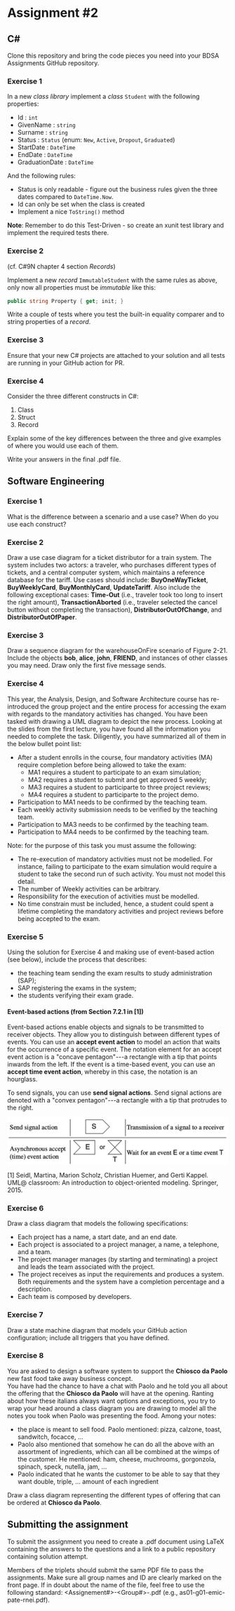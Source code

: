 # Assignment #2

## C&#35;

Clone this repository and bring the code pieces you need into your BDSA Assignments GitHub repository.

### Exercise 1

In a new *class library* implement a *class* `Student` with the following properties:

- Id : `int`
- GivenName : `string`
- Surname : `string`
- Status : `Status` (enum: `New`, `Active`, `Dropout`, `Graduated`)
- StartDate : `DateTime`
- EndDate : `DateTime`
- GraduationDate : `DateTime`

And the following rules:

- Status is only readable - figure out the business rules given the three dates compared to `DateTime.Now`.
- Id can only be set when the class is created
- Implement a nice `ToString()` method

**Note**: Remember to do this Test-Driven - so create an xunit test library and implement the required tests there.

### Exercise 2

(cf. C#9N chapter 4 section *Records*)

Implement a new *record* `ImmutableStudent` with the same rules as above, only now all properties must be *immutable* like this:

```csharp
public string Property { get; init; }
```

Write a couple of tests where you test the built-in equality comparer and to string properties of a *record*.

### Exercise 3

Ensure that your new C# projects are attached to your solution and all tests are running in your GitHub action for PR.

### Exercise 4

Consider the three different constructs in C#:

1. Class
1. Struct
1. Record

Explain some of the key differences between the three and give examples of where you would use each of them.

Write your answers in the final .pdf file.

## Software Engineering

### Exercise 1

What is the difference between a scenario and a use case? When do you use each construct?

### Exercise 2

Draw a use case diagram for a ticket distributor for a train system. The system includes two actors: a traveler, who purchases different types of tickets, and a central computer system, which maintains a reference database for the tariff. Use cases should include: __BuyOneWayTicket__, __BuyWeeklyCard__, __BuyMonthlyCard__, __UpdateTariff__. Also include the following exceptional cases: __Time-Out__ (i.e., traveler took too long to insert the right amount), __TransactionAborted__ (i.e., traveler selected the cancel button without completing the transaction), __DistributorOutOfChange__, and __DistributorOutOfPaper__.

### Exercise 3

Draw a sequence diagram for the warehouseOnFire scenario of Figure 2-21. Include the objects __bob__, __alice__, __john__, __FRIEND__, and instances of other classes you may need. Draw only the first five message sends.

### Exercise 4

This year, the Analysis, Design, and Software Architecture course has re-introduced the group project and the entire process for accessing the exam with regards to the mandatory activities has changed. You have been tasked with drawing a UML diagram to depict the new process.
Looking at the slides from the first lecture, you have found all the information you needed to complete the task. Diligently, you have summarized all of them in the below bullet point list:

- After a student enrolls in the course, four mandatory activities (MA) require completion before being allowed to take the exam:
  - MA1 requires a student to participate to an exam simulation;
  - MA2 requires a student to submit and get approved 5 weekly;
  - MA3 requires a student to participarte to three project reviews;
  - MA4 requires a student to participarte to the project demo.
- Participation to MA1 needs to be confirmed by the teaching team.
- Each weekly activity submission needs to be verified by the teaching team.
- Participation to MA3 needs to be confirmed by the teaching team.
- Participation to MA4 needs to be confirmed by the teaching team.

Note: for the purpose of this task you must assume the following:

- The re-execution of mandatory activities must not be modelled. For instance, failing to participate to the exam simulation would require a student to take the second run of such activity. You must not model this detail.
- The number of Weekly activities can be arbitrary.
- Responsibility for the execution of activities must be modelled.
- No time constrain must be included, hence, a student could spent a lifetime completing the mandatory activities and project reviews before being accepted to the exam.

### Exercise 5

Using the solution for Exercise 4 and making use of event-based action (see below), include the process that describes:

- the teaching team sending the exam results to study administration (SAP);
- SAP registering the exams in the system;
- the students verifying their exam grade.

#### Event-based actions (from Section 7.2.1 in [1])

Event-based actions enable objects and signals to be transmitted to receiver objects. They allow you to distinguish between different types of events. You can use an __accept event action__ to model an action that waits for the occurrence of a specific event. The notation element for an accept event action is a "concave pentagon"---a rectangle with a tip that points inwards from the left. If the event is a time-based event, you can use an __accept time event action__, whereby in this case, the notation is an hourglass.

To send signals, you can use __send signal actions__. Send signal actions are denoted with a "convex pentagon"---a rectangle with a tip that protrudes to the right.

![Event Based Actions](EventBasedActions.png "Event Based Actions")

[1] Seidl, Martina, Marion Scholz, Christian Huemer, and Gerti Kappel. UML@ classroom: An introduction to object-oriented modeling. Springer, 2015.

### Exercise 6

Draw a class diagram that models the following specifications:

- Each project has a name, a start date, and an end date.
- Each project is associated to a project manager, a name, a telephone, and a team.
- The project manager manages (by starting and terminating) a project and leads the team associated with the project.
- The project receives as input the requirements and produces a system. Both requirements and the system have a completion percentage and a description.
- Each team is composed by developers.

### Exercise 7

Draw a state machine diagram that models your GitHub action configuration; include all triggers that you have defined.

### Exercise 8

You are asked to design a software system to support the **Chiosco da Paolo** new fast food take away business concept.  
You have had the chance to have a chat with Paolo and he told you all about the offering that the **Chiosco da Paolo** will have at the opening.  Ranting about how these italians always want options and exceptions, you try to wrap your head around a class diagram you are drawing to model all the notes you took when Paolo was presenting the food.  Among your notes:

- the place is meant to sell food. Paolo mentioned: pizza, calzone, toast, sandwitch, focacce, ... 
- Paolo also mentioned that somehow he can do all the above with an assortment of ingredients, which can all be combined at the wimps of the customer.  He mentioned: ham, cheese, muchrooms, gorgonzola, spinach, speck, nutella, jam, ...
- Paolo indicated that he wants the customer to be able to say that they want double, triple, ... amount of each ingredient

Draw a class diagram representing the different types of offering that can be ordered at **Chiosco da Paolo**.





## Submitting the assignment

To submit the assignment you need to create a .pdf document using LaTeX containing the answers to the questions and a link to a public repository containing solution attempt.

Members of the triplets should submit the same PDF file to pass the assignments.  Make sure all group names and ID are clearly marked on the front page.  If in doubt about the name of the file, feel free to use the following standard: <Assignement#>-<Group#>-<members initials>.pdf (e.g., as01-g01-emic-pate-rnei.pdf).